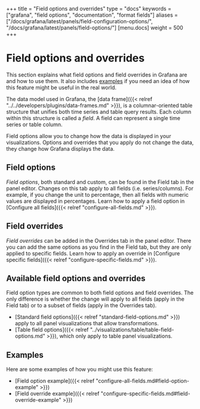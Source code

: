 +++
title = "Field options and overrides"
type = "docs"
keywords = ["grafana", "field options", "documentation", "format fields"]
aliases = ["/docs/grafana/latest/panels/field-configuration-options/", "/docs/grafana/latest/panels/field-options/"]
[menu.docs]
weight = 500
+++

# Field options and overrides

This section explains what field options and field overrides in Grafana are and how to use them. It also includes [examples](#examples) if you need an idea of how this feature might be useful in the real world.

The data model used in Grafana, the [data frame]({{< relref "../../developers/plugins/data-frames.md" >}}), is a columnar-oriented table structure that unifies both time series and table query results. Each column within this structure is called a _field_. A field can represent a single time series or table column.

Field options allow you to change how the data is displayed in your visualizations. Options and overrides that you apply do not change the data, they change how Grafana displays the data.

## Field options

_Field options_, both standard and custom, can be found in the Field tab in the panel editor. Changes on this tab apply to all fields (i.e. series/columns). For example, if you change the unit to percentage, then all fields with numeric values are displayed in percentages. Learn how to apply a field option in [Configure all fields]({{< relref "configure-all-fields.md" >}}).

## Field overrides

_Field overrides_ can be added in the Overrides tab in the panel editor. There you can add the same options as you find in the Field tab, but they are only applied to specific fields. Learn how to apply an override in [Configure specific fields]({{< relref "configure-specific-fields.md" >}}).

## Available field options and overrides

Field option types are common to both field options and field overrides. The only difference is whether the change will apply to all fields (apply in the Field tab) or to a subset of fields (apply in the Overrides tab).

- [Standard field options]({{< relref "standard-field-options.md" >}}) apply to all panel visualizations that allow transformations.
- [Table field options]({{< relref "../visualizations/table/table-field-options.md" >}}), which only apply to table panel visualizations.

## Examples

Here are some examples of how you might use this feature:

- [Field option example]({{< relref "configure-all-fields.md#field-option-example" >}})
- [Field override example]({{< relref "configure-specific-fields.md#field-override-example" >}})
